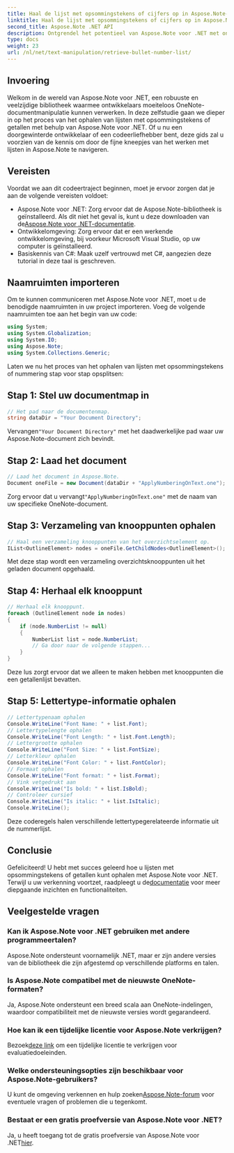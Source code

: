 ```yaml
---
title: Haal de lijst met opsommingstekens of cijfers op in Aspose.Note-tekst
linktitle: Haal de lijst met opsommingstekens of cijfers op in Aspose.Note-tekst
second_title: Aspose.Note .NET API
description: Ontgrendel het potentieel van Aspose.Note voor .NET met onze stapsgewijze handleiding voor het ophalen van lijsten met opsommingstekens of getallen. Verbeter uw vaardigheden voor het manipuleren van OneNote-documenten!
type: docs
weight: 23
url: /nl/net/text-manipulation/retrieve-bullet-number-list/
---
```

## Invoering
Welkom in de wereld van Aspose.Note voor .NET, een robuuste en veelzijdige bibliotheek waarmee ontwikkelaars moeiteloos OneNote-documentmanipulatie kunnen verwerken. In deze zelfstudie gaan we dieper in op het proces van het ophalen van lijsten met opsommingstekens of getallen met behulp van Aspose.Note voor .NET. Of u nu een doorgewinterde ontwikkelaar of een codeerliefhebber bent, deze gids zal u voorzien van de kennis om door de fijne kneepjes van het werken met lijsten in Aspose.Note te navigeren.
## Vereisten
Voordat we aan dit codeertraject beginnen, moet je ervoor zorgen dat je aan de volgende vereisten voldoet:
-  Aspose.Note voor .NET: Zorg ervoor dat de Aspose.Note-bibliotheek is geïnstalleerd. Als dit niet het geval is, kunt u deze downloaden van de[Aspose.Note voor .NET-documentatie](https://reference.aspose.com/note/net/).
- Ontwikkelomgeving: Zorg ervoor dat er een werkende ontwikkelomgeving, bij voorkeur Microsoft Visual Studio, op uw computer is geïnstalleerd.
- Basiskennis van C#: Maak uzelf vertrouwd met C#, aangezien deze tutorial in deze taal is geschreven.
## Naamruimten importeren
Om te kunnen communiceren met Aspose.Note voor .NET, moet u de benodigde naamruimten in uw project importeren. Voeg de volgende naamruimten toe aan het begin van uw code:
```csharp
using System;
using System.Globalization;
using System.IO;
using Aspose.Note;
using System.Collections.Generic;
```
Laten we nu het proces van het ophalen van lijsten met opsommingstekens of nummering stap voor stap opsplitsen:
## Stap 1: Stel uw documentmap in
```csharp
// Het pad naar de documentenmap.
string dataDir = "Your Document Directory";
```
 Vervangen`"Your Document Directory"` met het daadwerkelijke pad waar uw Aspose.Note-document zich bevindt.
## Stap 2: Laad het document
```csharp
// Laad het document in Aspose.Note.
Document oneFile = new Document(dataDir + "ApplyNumberingOnText.one");
```
 Zorg ervoor dat u vervangt`"ApplyNumberingOnText.one"` met de naam van uw specifieke OneNote-document.
## Stap 3: Verzameling van knooppunten ophalen
```csharp
// Haal een verzameling knooppunten van het overzichtselement op.
IList<OutlineElement> nodes = oneFile.GetChildNodes<OutlineElement>();
```
Met deze stap wordt een verzameling overzichtsknooppunten uit het geladen document opgehaald.
## Stap 4: Herhaal elk knooppunt
```csharp
// Herhaal elk knooppunt.
foreach (OutlineElement node in nodes)
{
    if (node.NumberList != null)
    {
        NumberList list = node.NumberList;
        // Ga door naar de volgende stappen...
    }
}
```
Deze lus zorgt ervoor dat we alleen te maken hebben met knooppunten die een getallenlijst bevatten.
## Stap 5: Lettertype-informatie ophalen
```csharp
// Lettertypenaam ophalen
Console.WriteLine("Font Name: " + list.Font);
// Lettertypelengte ophalen
Console.WriteLine("Font Length: " + list.Font.Length);
// Lettergrootte ophalen
Console.WriteLine("Font Size: " + list.FontSize);
// Letterkleur ophalen
Console.WriteLine("Font Color: " + list.FontColor);
// Formaat ophalen
Console.WriteLine("Font format: " + list.Format);
// Vink vetgedrukt aan
Console.WriteLine("Is bold: " + list.IsBold);
// Controleer cursief
Console.WriteLine("Is italic: " + list.IsItalic);
Console.WriteLine();
```
Deze coderegels halen verschillende lettertypegerelateerde informatie uit de nummerlijst.
## Conclusie
 Gefeliciteerd! U hebt met succes geleerd hoe u lijsten met opsommingstekens of getallen kunt ophalen met Aspose.Note voor .NET. Terwijl u uw verkenning voortzet, raadpleegt u de[documentatie](https://reference.aspose.com/note/net/) voor meer diepgaande inzichten en functionaliteiten.
## Veelgestelde vragen
### Kan ik Aspose.Note voor .NET gebruiken met andere programmeertalen?
Aspose.Note ondersteunt voornamelijk .NET, maar er zijn andere versies van de bibliotheek die zijn afgestemd op verschillende platforms en talen.
### Is Aspose.Note compatibel met de nieuwste OneNote-formaten?
Ja, Aspose.Note ondersteunt een breed scala aan OneNote-indelingen, waardoor compatibiliteit met de nieuwste versies wordt gegarandeerd.
### Hoe kan ik een tijdelijke licentie voor Aspose.Note verkrijgen?
 Bezoek[deze link](https://purchase.aspose.com/temporary-license/) om een tijdelijke licentie te verkrijgen voor evaluatiedoeleinden.
### Welke ondersteuningsopties zijn beschikbaar voor Aspose.Note-gebruikers?
 U kunt de omgeving verkennen en hulp zoeken[Aspose.Note-forum](https://forum.aspose.com/c/note/28) voor eventuele vragen of problemen die u tegenkomt.
### Bestaat er een gratis proefversie van Aspose.Note voor .NET?
 Ja, u heeft toegang tot de gratis proefversie van Aspose.Note voor .NET[hier](https://releases.aspose.com/).